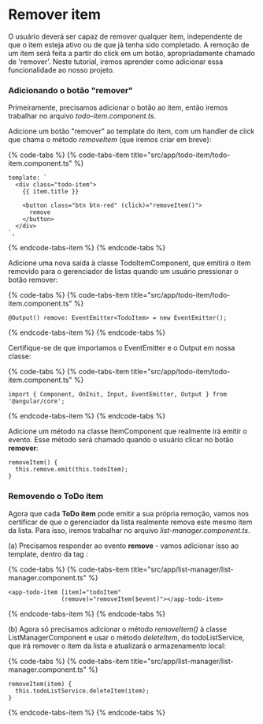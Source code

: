 # Remover item

O usuário deverá ser capaz de remover qualquer item, independente de que o item esteja ativo ou de que já tenha sido completado.
A remoção de um item será feita a partir do click em um botão, apropriadamente chamado de 'remover'. 
Neste tutorial, iremos aprender como adicionar essa funcionalidade ao nosso projeto.

### Adicionando o botão "remover"
Primeiramente, precisamos adicionar o botão ao item, então iremos trabalhar no arquivo *todo-item.component.ts*.

Adicione um botão "remover" ao template do item, com um handler de click que chama o método *removeItem* (que iremos criar em breve):

{% code-tabs %} {% code-tabs-item title="src/app/todo-item/todo-item.component.ts" %}

```
template: `
  <div class="todo-item">
    {{ item.title }}

    <button class="btn btn-red" (click)="removeItem()">
      remove
    </button>
  </div>
`,
```
{% endcode-tabs-item %} {% endcode-tabs %}


Adicione uma nova saída à classe TodoItemComponent, que emitirá o item removido para o gerenciador de listas quando um usuário pressionar o botão remover: 

{% code-tabs %} {% code-tabs-item title="src/app/todo-item/todo-item.component.ts" %}
```
@Output() remove: EventEmitter<TodoItem> = new EventEmitter();
```
{% endcode-tabs-item %} {% endcode-tabs %}


Certifique-se de que importamos o EventEmitter e o Output em nossa classe:

{% code-tabs %} {% code-tabs-item title="src/app/todo-item/todo-item.component.ts" %}
```
import { Component, OnInit, Input, EventEmitter, Output } from '@angular/core';
```
{% endcode-tabs-item %} {% endcode-tabs %}


Adicione um método na classe ItemComponent que realmente irá emitir o evento. Esse método será chamado quando o usuário clicar no botão **remover**:

```
removeItem() {
  this.remove.emit(this.todoItem);
}
```

### Removendo o ToDo item

Agora que cada **ToDo item** pode emitir a sua própria remoção, vamos nos certificar de que o gerenciador da lista realmente remova este mesmo item da lista. Para isso, iremos trabalhar no arquivo *list-manager.component.ts*.

(a) Precisamos responder ao evento **remove** - vamos adicionar isso ao template, dentro da tag <todo-item>:

{% code-tabs %} {% code-tabs-item title="src/app/list-manager/list-manager.component.ts" %}
```
<app-todo-item [item]="todoItem"
               (remove)="removeItem($event)"></app-todo-item>
```
{% endcode-tabs-item %} {% endcode-tabs %}


(b) Agora só precisamos adicionar o método *removeItem()* à classe ListManagerComponent e usar o método *deleteItem*, do todoListService, que irá remover o item da lista e atualizará o armazenamento local:

{% code-tabs %} {% code-tabs-item title="src/app/list-manager/list-manager.component.ts" %}
```
removeItem(item) {
  this.todoListService.deleteItem(item);
}
```
{% endcode-tabs-item %} {% endcode-tabs %}

